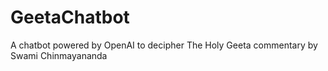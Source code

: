 # GeetaChatbot
A chatbot powered by OpenAI to decipher The Holy Geeta commentary by Swami Chinmayananda
